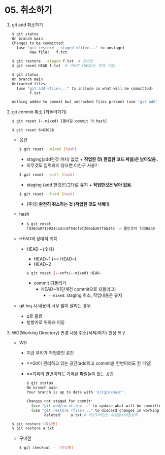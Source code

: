 # 05. 취소하기

1. git add 취소하기 

   ~~~bash
   $ git status
   On branch main
   Changes to be committed:
     (use "git restore --staged <file>..." to unstage)
           new file:   f.txt
   
   ~~~

   ~~~ bash
   $ git restore --staged f.txt  # 신버젼
   $ git reset HEAD f.txt  # 구버전 (HEAD는 현재 시점)
   ~~~

   ~~~ bash
   $ git status
   On branch main
   Untracked files:
     (use "git add <file>..." to include in what will be committed)
           f.txt
   
   nothing added to commit but untracked files present (use "git add" to track)
   ~~~

2. git commit 취소 (되돌아가기)

   ~~~ bash
   $ git reset (--mixed) [돌아갈 commit 의 hash]
   ~~~

   ~~~
   $ git reset 6463026 
   ~~~

   - 옵션 

     ~~~ bash
     $ git reset --mixed [hash]
     ~~~

     - staging(add한것 까지) 없앱 + **작업한 것( 편집한 코드 파일)은 남아있음 .**
     - 아무것도 입력하지 않으면 이친구 사용?

     ~~~bash
     $ git reset --soft [hash]
     ~~~

     - staging (add 한것은)그대로 유지 + **작업한것은 남아 있음.**

     ~~~ bash
     $ git reset --hard [hash]
     ~~~

     - [주의] **완전히 취소하는 것 (작업한 것도 삭제!!)**

   - hash 

     - ~~~bash
       $ git reset 
       fd30da0719931ca3cc8f64cfef206eb267fbb345 -> 줄인것이 fd30da0
       ~~~

   - HEAD의 상대적 위치 

     - HEAD ~{숫자}

       - HEAD~1 (== HEAD~)
       - HEAD~2

       ~~~bash
       $ git reset (--soft/--mixed) HEAD~
       ~~~

        -  commit 되돌리기 
           	-  HEAD~1(1단계전 commit으로 되돌리고)
               	-  `--mixed`: staging 취소, 작업내용은 유지

   - git log 시 내용이 너무 많이 잘리는 경우 

     - q로 종료
     - 방향키로 위아래 이동 

3. WD(Working Directory)  변경 내용 취소(삭제)하기/ 원상 복구

   - WD 

     -  지금 우리가 작업중인 공간 

     - ==Git이 관리하고 있는 공간(add하고 commit을 한번이라도 한 파일)

     - ==기록이 한번이라도 기록된 파일들이 있는 공간 

       ~~~bash
       $ git status
       On branch main
       Your branch is up to date with 'origin/main'.
       
       Changes not staged for commit:
         (use "git add/rm <file>..." to update what will be committed)
         (use "git restore <file>..." to discard changes in working directory)
               deleted:    a.txt # 커밋되어있는 파일을삭제한경우 
       
       ~~~

   ~~~bash
   $ git restore [파일명]
   $ git restore a.txt
   ~~~

   - 구버전

     ~~~bash
     $ git checkout -- [파일명]
     ~~~

     